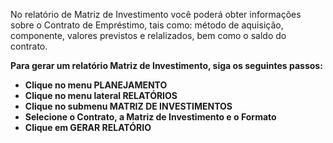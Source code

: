 No relatório de Matriz de Investimento você poderá obter informações sobre o Contrato de Empréstimo, tais como: método de aquisição, componente, valores previstos e relalizados, bem como o saldo do contrato.

<b>Para gerar um relatório Matriz de Investimento, siga os seguintes passos:<b>

* Clique no menu PLANEJAMENTO
* Clique no menu lateral RELATÓRIOS
* Clique no submenu MATRIZ DE INVESTIMENTOS
* Selecione o Contrato, a Matriz de Investimento e o Formato
* Clique em GERAR RELATÓRIO
